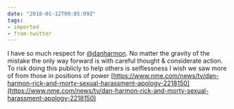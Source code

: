 ```yaml
---
date: "2018-01-12T09:05:09Z"
tags:
- imported
- from-twitter
---
```

I have so much respect for [@danharmon](https://twitter.com/danharmon). No matter the gravity of the mistake the only way forward is with careful thought &amp; considerate action. To risk doing this publicly to help others is selflessness I wish we saw more of from those in positions of power [https://www.nme.com/news/tv/dan-harmon-rick-and-morty-sexual-harassment-apology-2218150](https://www.nme.com/news/tv/dan-harmon-rick-and-morty-sexual-harassment-apology-2218150)
